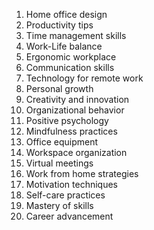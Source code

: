 1. Home office design
2. Productivity tips
3. Time management skills
4. Work-Life balance
5. Ergonomic workplace
6. Communication skills
7. Technology for remote work
8. Personal growth
9. Creativity and innovation
10. Organizational behavior
11. Positive psychology
12. Mindfulness practices
13. Office equipment
14. Workspace organization
15. Virtual meetings
16. Work from home strategies
17. Motivation techniques
18. Self-care practices
19. Mastery of skills
20. Career advancement
